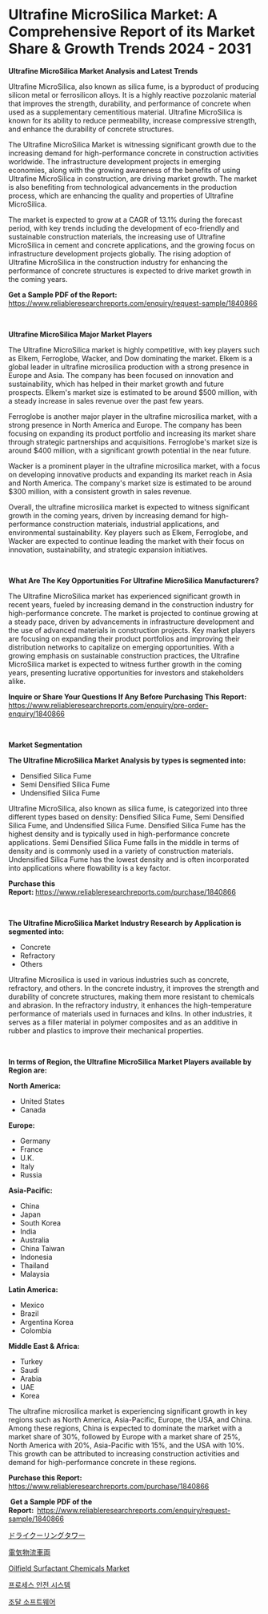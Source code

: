 <p><h1>Ultrafine MicroSilica Market: A Comprehensive Report of its Market Share & Growth Trends 2024 - 2031</h1></p><p><strong>Ultrafine MicroSilica Market Analysis and Latest Trends</strong></p>
<p><p>Ultrafine MicroSilica, also known as silica fume, is a byproduct of producing silicon metal or ferrosilicon alloys. It is a highly reactive pozzolanic material that improves the strength, durability, and performance of concrete when used as a supplementary cementitious material. Ultrafine MicroSilica is known for its ability to reduce permeability, increase compressive strength, and enhance the durability of concrete structures.</p><p>The Ultrafine MicroSilica Market is witnessing significant growth due to the increasing demand for high-performance concrete in construction activities worldwide. The infrastructure development projects in emerging economies, along with the growing awareness of the benefits of using Ultrafine MicroSilica in construction, are driving market growth. The market is also benefiting from technological advancements in the production process, which are enhancing the quality and properties of Ultrafine MicroSilica.</p><p>The market is expected to grow at a CAGR of 13.1% during the forecast period, with key trends including the development of eco-friendly and sustainable construction materials, the increasing use of Ultrafine MicroSilica in cement and concrete applications, and the growing focus on infrastructure development projects globally. The rising adoption of Ultrafine MicroSilica in the construction industry for enhancing the performance of concrete structures is expected to drive market growth in the coming years.</p></p>
<p><strong>Get a Sample PDF of the Report:&nbsp;</strong> <a href="https://www.reliableresearchreports.com/enquiry/request-sample/1840866">https://www.reliableresearchreports.com/enquiry/request-sample/1840866</a></p>
<p>&nbsp;</p>
<p><strong>Ultrafine MicroSilica Major Market Players</strong></p>
<p><p>The Ultrafine MicroSilica market is highly competitive, with key players such as Elkem, Ferroglobe, Wacker, and Dow dominating the market. Elkem is a global leader in ultrafine microsilica production with a strong presence in Europe and Asia. The company has been focused on innovation and sustainability, which has helped in their market growth and future prospects. Elkem's market size is estimated to be around $500 million, with a steady increase in sales revenue over the past few years.</p><p>Ferroglobe is another major player in the ultrafine microsilica market, with a strong presence in North America and Europe. The company has been focusing on expanding its product portfolio and increasing its market share through strategic partnerships and acquisitions. Ferroglobe's market size is around $400 million, with a significant growth potential in the near future.</p><p>Wacker is a prominent player in the ultrafine microsilica market, with a focus on developing innovative products and expanding its market reach in Asia and North America. The company's market size is estimated to be around $300 million, with a consistent growth in sales revenue.</p><p>Overall, the ultrafine microsilica market is expected to witness significant growth in the coming years, driven by increasing demand for high-performance construction materials, industrial applications, and environmental sustainability. Key players such as Elkem, Ferroglobe, and Wacker are expected to continue leading the market with their focus on innovation, sustainability, and strategic expansion initiatives.</p></p>
<p>&nbsp;</p>
<p><strong>What Are The Key Opportunities For Ultrafine MicroSilica Manufacturers?</strong></p>
<p><p>The Ultrafine MicroSilica market has experienced significant growth in recent years, fueled by increasing demand in the construction industry for high-performance concrete. The market is projected to continue growing at a steady pace, driven by advancements in infrastructure development and the use of advanced materials in construction projects. Key market players are focusing on expanding their product portfolios and improving their distribution networks to capitalize on emerging opportunities. With a growing emphasis on sustainable construction practices, the Ultrafine MicroSilica market is expected to witness further growth in the coming years, presenting lucrative opportunities for investors and stakeholders alike.</p></p>
<p><strong>Inquire or Share Your Questions If Any Before Purchasing This Report:</strong> <a href="https://www.reliableresearchreports.com/enquiry/pre-order-enquiry/1840866">https://www.reliableresearchreports.com/enquiry/pre-order-enquiry/1840866</a></p>
<p>&nbsp;</p>
<p><strong>Market Segmentation</strong></p>
<p><strong>The Ultrafine MicroSilica Market Analysis by types is segmented into:</strong></p>
<p><ul><li>Densified Silica Fume</li><li>Semi Densified Silica Fume</li><li>Undensified Silica Fume</li></ul></p>
<p><p>Ultrafine MicroSilica, also known as silica fume, is categorized into three different types based on density: Densified Silica Fume, Semi Densified Silica Fume, and Undensified Silica Fume. Densified Silica Fume has the highest density and is typically used in high-performance concrete applications. Semi Densified Silica Fume falls in the middle in terms of density and is commonly used in a variety of construction materials. Undensified Silica Fume has the lowest density and is often incorporated into applications where flowability is a key factor.</p></p>
<p><strong>Purchase this Report:&nbsp;</strong><a href="https://www.reliableresearchreports.com/purchase/1840866">https://www.reliableresearchreports.com/purchase/1840866</a></p>
<p>&nbsp;</p>
<p><strong>The Ultrafine MicroSilica Market Industry Research by Application is segmented into:</strong></p>
<p><ul><li>Concrete</li><li>Refractory</li><li>Others</li></ul></p>
<p><p>Ultrafine Microsilica is used in various industries such as concrete, refractory, and others. In the concrete industry, it improves the strength and durability of concrete structures, making them more resistant to chemicals and abrasion. In the refractory industry, it enhances the high-temperature performance of materials used in furnaces and kilns. In other industries, it serves as a filler material in polymer composites and as an additive in rubber and plastics to improve their mechanical properties.</p></p>
<p>&nbsp;</p>
<p><strong>In terms of Region, the Ultrafine MicroSilica Market Players available by Region are:</strong></p>
<p>
    <p> <strong> North America: </strong>
        <ul>
            <li>United States</li>
            <li>Canada</li>
        </ul>
        </p> 
    <p> <strong> Europe: </strong>
        <ul>
            <li>Germany</li>
            <li>France</li>
            <li>U.K.</li>
            <li>Italy</li>
            <li>Russia</li>
        </ul>
        </p> 
    <p> <strong> Asia-Pacific: </strong>
        <ul>
            <li>China</li>
            <li>Japan</li>
            <li>South Korea</li>
            <li>India</li>
            <li>Australia</li>
            <li>China Taiwan</li>
            <li>Indonesia</li>
            <li>Thailand</li>
            <li>Malaysia</li>
        </ul>
        </p> 
    <p> <strong> Latin America: </strong>
        <ul>
            <li>Mexico</li>
            <li>Brazil</li>
            <li>Argentina Korea</li>
            <li>Colombia</li>
        </ul>
        </p> 
    <p> <strong> Middle East & Africa: </strong>
        <ul>
            <li>Turkey</li>
            <li>Saudi</li>
            <li>Arabia</li>
            <li>UAE</li>
            <li>Korea</li>
        </ul>
    </p>
    </p>
<p><p>The ultrafine microsilica market is experiencing significant growth in key regions such as North America, Asia-Pacific, Europe, the USA, and China. Among these regions, China is expected to dominate the market with a market share of 30%, followed by Europe with a market share of 25%, North America with 20%, Asia-Pacific with 15%, and the USA with 10%. This growth can be attributed to increasing construction activities and demand for high-performance concrete in these regions.</p></p>
<p><strong>Purchase this Report: </strong><a href="https://www.reliableresearchreports.com/purchase/1840866">https://www.reliableresearchreports.com/purchase/1840866</a></p>
<p>&nbsp;<strong>Get a Sample PDF of the Report:&nbsp;&nbsp;</strong><a href="https://www.reliableresearchreports.com/enquiry/request-sample/1840866">https://www.reliableresearchreports.com/enquiry/request-sample/1840866</a></p>
<p><strong></strong></p>
<p><p><a href="https://medium.com/@matteills7854/%E3%83%89%E3%83%A9%E3%82%A4%E5%86%B7%E5%8D%B4%E5%A1%94%E5%B8%82%E5%A0%B4%E3%81%AF-%E5%B8%82%E5%A0%B4%E3%82%B7%E3%82%A7%E3%82%A2-%E3%82%B5%E3%82%A4%E3%82%BA-2031%E5%B9%B4%E3%81%BE%E3%81%A7%E3%81%AE%E4%BA%88%E6%B8%AC%E3%81%AB%E7%84%A6%E7%82%B9%E3%82%92%E5%BD%93%E3%81%A6%E3%81%A6%E3%81%84%E3%81%BE%E3%81%99-6d5cc353e12a">ドライクーリングタワー</a></p><p><a href="https://medium.com/@leigh4852023/%E9%9B%BB%E6%B0%97%E7%89%A9%E6%B5%81%E8%BB%8A%E4%B8%A1%E5%B8%82%E5%A0%B4%E8%A6%8F%E6%A8%A1%E3%81%AF-%E4%B8%96%E7%95%8C%E3%81%AE%E7%94%A3%E6%A5%AD%E3%81%AB%E3%81%8A%E3%81%91%E3%82%8B%E6%9C%80%E9%81%A9%E3%81%AA%E3%83%9E%E3%83%BC%E3%82%B1%E3%83%86%E3%82%A3%E3%83%B3%E3%82%B0%E3%83%81%E3%83%A3%E3%83%8D%E3%83%AB%E3%82%92%E7%A4%BA%E3%81%97%E3%81%A6%E3%81%84%E3%81%BE%E3%81%99-6ec1e2b180c0">電気物流車両</a></p><p><a href="https://github.com/wwwkeltoum/Market-Research-Report-List-2/blob/main/oilfield-surfactant-chemicals-market.md">Oilfield Surfactant Chemicals Market</a></p><p><a href="https://medium.com/@bud567768/%ED%94%84%EB%A1%9C%EC%84%B8%EC%8A%A4-%EC%95%88%EC%A0%84-%EC%8B%9C%EC%8A%A4%ED%85%9C-%EC%8B%9C%EC%9E%A5%EC%9D%80-%EC%8B%9C%EC%9E%A5-%EC%A0%90%EC%9C%A0%EC%9C%A8-%EC%8B%9C%EC%9E%A5-%EB%8F%99%ED%96%A5-%EB%B0%8F-%EC%8B%9C%EC%9E%A5-%EC%84%B1%EC%9E%A5%EC%97%90-%EB%8C%80%ED%95%9C-%EC%A0%95%EB%B3%B4%EB%A5%BC-%EC%A0%9C%EA%B3%B5%ED%95%A9%EB%8B%88%EB%8B%A4-253f1b9e2f04">프로세스 안전 시스템</a></p><p><a href="https://medium.com/@bud567768/%EA%B8%B0%EA%B0%84-2024-2031%EC%9D%84-%EC%9C%84%ED%95%9C-%EC%8B%9C%EC%9E%A5-%ED%8A%B8%EB%A0%8C%EB%93%9C-%EB%B0%8F-%EC%8B%9C%EC%9E%A5-%EB%B6%84%EC%84%9D%EC%9D%B4-%EC%98%88%EC%B8%A1%EB%90%98%EB%8A%94-%EA%B5%AC%EB%A7%A4-%EC%86%8C%ED%94%84%ED%8A%B8%EC%9B%A8%EC%96%B4-%EC%8B%9C%EC%9E%A5-2feb95923f26">조달 소프트웨어</a></p></p>